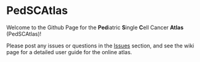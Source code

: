# PedSCAtlas
Welcome to the Github Page for the **Ped**iatric **S**ingle **C**ell Cancer **Atlas** (PedSCAtlas)!

Please post any issues or questions in the [Issues](https://github.com/bhasin-lab/PedSCAtlas/issues) section, and see the wiki page for a detailed user guide for the online atlas.
